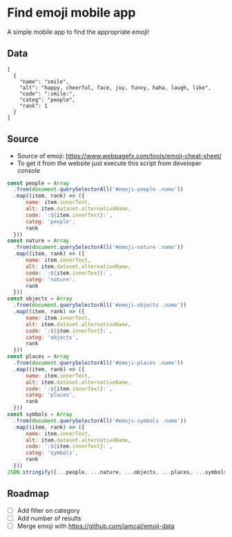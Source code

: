 # Find emoji mobile app
A simple mobile app to find the appropriate emoji!

## Data
```
[
  {
    "name": "smile",
    "alt": "happy, cheerful, face, joy, funny, haha, laugh, like",
    "code": ":smile:",
    "categ": "people",
    "rank": 1
  }
]
```

## Source
* Source of emoji: https://www.webpagefx.com/tools/emoji-cheat-sheet/
* To get it from the website just execute this script from developer console
```javascript
const people = Array
  .from(document.querySelectorAll('#emoji-people .name'))
  .map((item, rank) => ({
      name: item.innerText,
      alt: item.dataset.alternativeName,
      code: `:${item.innerText}:`,
      categ: 'people',
      rank
  }))
const nature = Array
  .from(document.querySelectorAll('#emoji-nature .name'))
  .map((item, rank) => ({
      name: item.innerText,
      alt: item.dataset.alternativeName,
      code: `:${item.innerText}:`,
      categ: 'nature',
      rank
  }))
const objects = Array
  .from(document.querySelectorAll('#emoji-objects .name'))
  .map((item, rank) => ({
      name: item.innerText,
      alt: item.dataset.alternativeName,
      code: `:${item.innerText}:`,
      categ: 'objects',
      rank
  }))
const places = Array
  .from(document.querySelectorAll('#emoji-places .name'))
  .map((item, rank) => ({
      name: item.innerText,
      alt: item.dataset.alternativeName,
      code: `:${item.innerText}:`,
      categ: 'places',
      rank
  }))
const symbols = Array
  .from(document.querySelectorAll('#emoji-symbols .name'))
  .map((item, rank) => ({
      name: item.innerText,
      alt: item.dataset.alternativeName,
      code: `:${item.innerText}:`,
      categ: 'symbols',
      rank
  }))
JSON.stringify([...people, ...nature, ...objects, ...places, ...symbols], null, 2)
```

## Roadmap
* [ ] Add filter on category
* [ ] Add number of results
* [ ] Merge emoji with https://github.com/iamcal/emoji-data